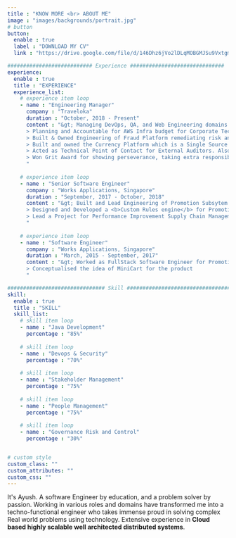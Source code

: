 ```yaml
---
title : "KNOW MORE <br> ABOUT ME"
image : "images/backgrounds/portrait.jpg"
# button
button:
  enable : true
  label : "DOWNLOAD MY CV"
  link : "https://drive.google.com/file/d/146Dhz6jVo2lDLqMOBGMJSu9Vxtgmugli/view?usp=sharing"

########################### Experience ##############################
experience:
  enable : true
  title : "EXPERIENCE"
  experience_list:
    # experience item loop
    - name : "Engineering Manager"
      company : "Traveloka"
      duration : "October, 2018 - Present"
      content : "&gt; Managing DevOps, QA, and Web Engineering domains with a team of engineers working in cross-domain, cross-functional teams, bringing in necessary Engineering Excellence.  <br/>
      > Planning and Accountable for AWS Infra budget for Corporate Technology.  <br />
      > Built & Owned Engineering of Fraud Platform remediating risk and preventing unnecessary losses for the company  <br />
      > Built and owned the Currency Platform which is a Single Source of truth across the entire Traveloka. Implemented automation saving 10 man-hours per month  <br />
      > Acted as Technical Point of Contact for External Auditors. Also helped set up processes and guidelines for the teams across Geographies & Departments making them Compliance ready <br /> 
      > Won Grit Award for showing perseverance, taking extra responsibilities and delivering them<br />
      "
      
    # experience item loop
    - name : "Senior Software Engineer"
      company : "Works Applications, Singapore"
      duration : "September, 2017 - October, 2018"
      content : "&gt; Built and Lead Engineering of Promotion Subsytem for the E-Commerce Suite of AIWorks series with a team of 5  developers <br/>
      > Designed and Developed a <b>Custom Rules engine</b> for Promotion Subsystem <br />
      > Lead a Project for Performance Improvement Supply Chain Management Suite of AIWorks Series with a team of 7 developers
      "
      
    # experience item loop
    - name : "Software Engineer"
      company : "Works Applications, Singapore"
      duration : "March, 2015 - September, 2017"
      content : "&gt; Worked as FullStack Software Engineer for Promotion subsytem for the E-Commerce Suite of COMPANY series <br />
      > Conceptualised the idea of MiniCart for the product
      "

############################### Skill #################################
skill:
  enable : true
  title : "SKILL"
  skill_list:
    # skill item loop
    - name : "Java Development"
      percentage : "85%"
      
    # skill item loop
    - name : "Devops & Security"
      percentage : "70%"
      
    # skill item loop
    - name : "Stakeholder Management"
      percentage : "75%"
    
    # skill item loop
    - name : "People Management"
      percentage : "75%"
      
    # skill item loop
    - name : "Governance Risk and Control"
      percentage : "30%"


# custom style
custom_class: "" 
custom_attributes: "" 
custom_css: ""
---
```


It's Ayush. A software Engineer by education, and a problem solver by passion. Working in various roles and domains have transformed me into a techno-functional engineer who takes immense proud in solving complex Real world problems using technology. Extensive experience in <b>Cloud based highly scalable well architected distributed systems</b>.